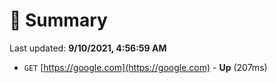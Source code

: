 # 📖 Summary
Last updated: **9/10/2021, 4:56:59 AM**

- `GET` [https://google.com](https://google.com) - **Up** (207ms)
